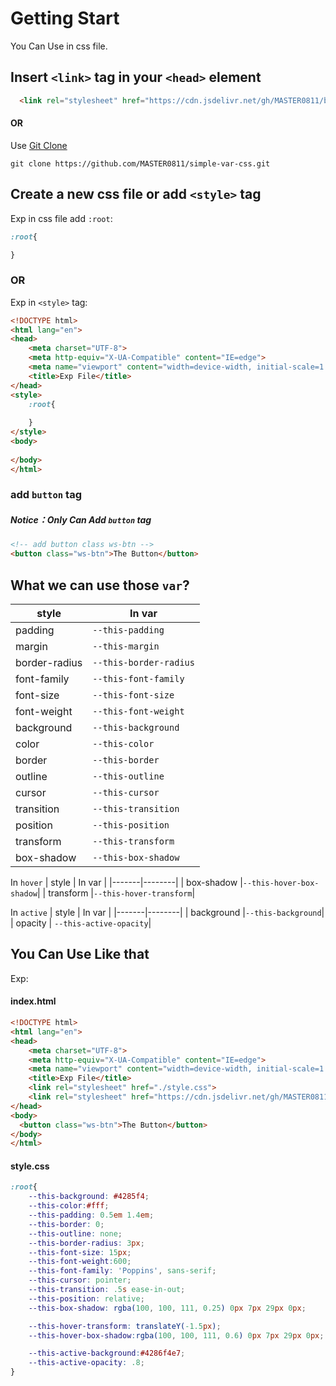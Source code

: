 # Getting Start
<p>You Can Use in css file.</p>


## Insert `<link>` tag in your `<head>` element
```html
  <link rel="stylesheet" href="https://cdn.jsdelivr.net/gh/MASTER0811/button-var-css/main.css">
```
#### OR
Use [Git Clone](https://git-scm.com/)
```git
git clone https://github.com/MASTER0811/simple-var-css.git
```

## Create a new css file or add `<style>` tag
Exp in css file add `:root`:
```css
:root{

}
```
### OR
Exp in `<style>` tag:
```html
<!DOCTYPE html>
<html lang="en">
<head>
    <meta charset="UTF-8">
    <meta http-equiv="X-UA-Compatible" content="IE=edge">
    <meta name="viewport" content="width=device-width, initial-scale=1.0">
    <title>Exp File</title>
</head>
<style>
    :root{
        
    }
</style>
<body>
    
</body>
</html>
```
###  add `button` tag
##### Notice：Only Can Add `button` tag
```html
<!-- add button class ws-btn -->
<button class="ws-btn">The Button</button>
```

## What we can use those `var`?
| style | In var |
|-------|--------|
| padding | `--this-padding` |
| margin |`--this-margin`|
| border-radius |`--this-border-radius`|
| font-family |`--this-font-family`|
| font-size |`--this-font-size`|
| font-weight |`--this-font-weight`|
| background |`--this-background`|
| color |`--this-color`|
| border |`--this-border`|
| outline |`--this-outline`|
| cursor |`--this-cursor`|
| transition |`--this-transition`|
| position |`--this-position`|
| transform |`--this-transform`|
| box-shadow |`--this-box-shadow`|

In `hover`
| style | In var |
|-------|--------|
| box-shadow |`--this-hover-box-shadow`|
| transform |`--this-hover-transform`|

In `active`
| style | In var |
|-------|--------|
| background |`--this-background`|
| opacity | `--this-active-opacity`|

## You Can Use Like that
Exp:
#### index.html
```html
<!DOCTYPE html>
<html lang="en">
<head>
    <meta charset="UTF-8">
    <meta http-equiv="X-UA-Compatible" content="IE=edge">
    <meta name="viewport" content="width=device-width, initial-scale=1.0">
    <title>Exp File</title>
    <link rel="stylesheet" href="./style.css">
    <link rel="stylesheet" href="https://cdn.jsdelivr.net/gh/MASTER0811/button-var-css/main.css">
</head>
<body>
  <button class="ws-btn">The Button</button>
</body>
</html>
```
#### style.css
```css
:root{
    --this-background: #4285f4;
    --this-color:#fff;
    --this-padding: 0.5em 1.4em;
    --this-border: 0;
    --this-outline: none;
    --this-border-radius: 3px;
    --this-font-size: 15px;
    --this-font-weight:600;
    --this-font-family: 'Poppins', sans-serif;
    --this-cursor: pointer;
    --this-transition: .5s ease-in-out;
    --this-position: relative;
    --this-box-shadow: rgba(100, 100, 111, 0.25) 0px 7px 29px 0px;

    --this-hover-transform: translateY(-1.5px);
    --this-hover-box-shadow:rgba(100, 100, 111, 0.6) 0px 7px 29px 0px;

    --this-active-background:#4286f4e7;
    --this-active-opacity: .8;
}
```








